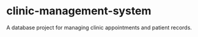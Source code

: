 # clinic-management-system
A database project for managing clinic appointments and patient records.
